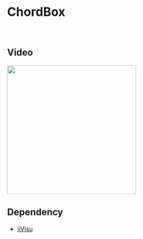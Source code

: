 # ChordBox

<br>

## Video

<img src="https://user-images.githubusercontent.com/29828988/142716593-bbd64f0d-b600-45fc-8ad0-faf20692c6a1.gif" width="300px"></src>

## Dependency

* [iiVisu](https://github.com/ImnIrdst/iiVisu)
